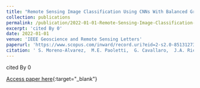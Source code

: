 ```yaml
---
title: "Remote Sensing Image Classification Using CNNs With Balanced Gradient for Distributed Heterogeneous Computing"
collection: publications
permalink: /publication/2022-01-01-Remote-Sensing-Image-Classification-Using-CNNs-With-Balanced-Gradient-for-Distributed-Heterogeneous-Computing
excerpt: 'cited By 0'
date: 2022-01-01
venue: 'IEEE Geoscience and Remote Sensing Letters'
paperurl: 'https://www.scopus.com/inward/record.uri?eid=2-s2.0-85131273113&doi=10.1109%2fLGRS.2022.3173052&partnerID=40&md5=4feebc9bd10681337a691c56236fff14'
citation: ' S. Moreno-Alvarez,  M.E. Paoletti,  G. Cavallaro,  J.A. Rico,  J.M. Haut, &quot;Remote Sensing Image Classification Using CNNs With Balanced Gradient for Distributed Heterogeneous Computing.&quot; IEEE Geoscience and Remote Sensing Letters, 2022.'
---
```

cited By 0

[Access paper here](https://www.scopus.com/inward/record.uri?eid=2-s2.0-85131273113&doi=10.1109%2fLGRS.2022.3173052&partnerID=40&md5=4feebc9bd10681337a691c56236fff14){:target="_blank"}
